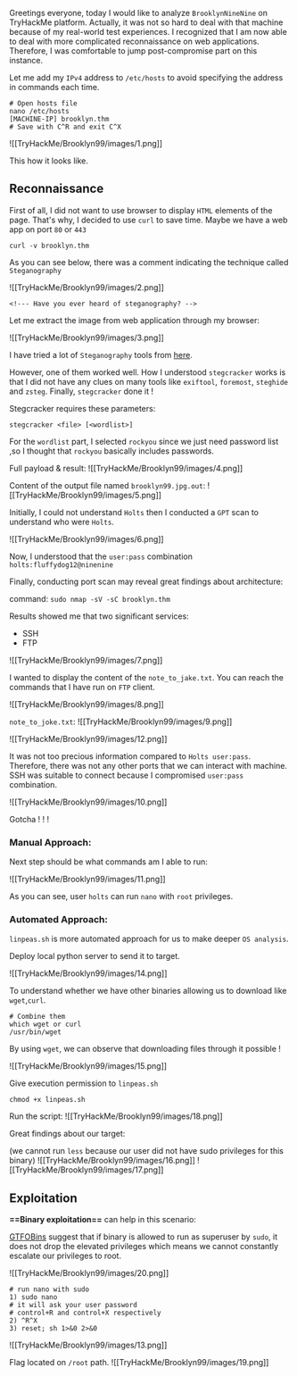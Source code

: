 
Greetings everyone, today I would like to analyze `BrooklynNineNine` on TryHackMe platform. Actually, it was not so hard to deal with that machine because of my real-world test experiences. I recognized that I am now able to deal with more complicated reconnaissance on web applications. Therefore, I was comfortable to jump post-compromise part on this instance.

Let me add my `IPv4` address to `/etc/hosts` to avoid specifying the address in commands each time.

```
# Open hosts file
nano /etc/hosts
[MACHINE-IP] brooklyn.thm
# Save with C^R and exit C^X
```

![[TryHackMe/Brooklyn99/images/1.png]]

This how it looks like.

## Reconnaissance

First of all, I did not want to use browser to display `HTML` elements of the page. That's why, I decided to use `curl` to save time. Maybe we have a web app on port `80` or `443`

`curl -v brooklyn.thm`

As you can see below, there was a comment indicating the technique called `Steganography`

![[TryHackMe/Brooklyn99/images/2.png]]

```
<!--- Have you ever heard of steganography? -->
```

Let me extract the image from web application through my browser:

![[TryHackMe/Brooklyn99/images/3.png]]

I have tried a lot of `Steganography` tools from [here](https://0xrick.github.io/lists/stego/).

However, one of them worked well. How I understood `stegcracker` works is that I did not have any clues on many tools like `exiftool`, `foremost`, `steghide` and `zsteg`. Finally, `stegcracker` done it !

Stegcracker requires these parameters:

```
stegcracker <file> [<wordlist>]
```

For the `wordlist` part, I selected `rockyou` since we just need password list ,so I thought that `rockyou` basically includes passwords.

Full payload & result:
![[TryHackMe/Brooklyn99/images/4.png]]

Content of the output file named `brooklyn99.jpg.out`:
![[TryHackMe/Brooklyn99/images/5.png]]

Initially, I could not understand `Holts` then I conducted a `GPT` scan to understand who were `Holts`.

![[TryHackMe/Brooklyn99/images/6.png]]

Now, I understood that the `user:pass` combination `holts:fluffydog12@ninenine`

Finally, conducting port scan may reveal great findings about  architecture:

command:
`sudo nmap -sV -sC brooklyn.thm`

Results showed me that two significant services:
- SSH
- FTP

![[TryHackMe/Brooklyn99/images/7.png]]

I wanted to display the content of the `note_to_jake.txt`. You can reach the commands that I have run on `FTP` client.

![[TryHackMe/Brooklyn99/images/8.png]]

`note_to_joke.txt`:
![[TryHackMe/Brooklyn99/images/9.png]]

![[TryHackMe/Brooklyn99/images/12.png]]

It was not too precious information compared to `Holts user:pass`. Therefore, there was not any other ports that we can interact with machine. SSH was suitable to connect because I compromised `user:pass` combination.

![[TryHackMe/Brooklyn99/images/10.png]]

Gotcha ! ! !

### Manual Approach:
Next step should be what commands am I able to run:

![[TryHackMe/Brooklyn99/images/11.png]]

As you can see, user `holts` can run `nano` with `root` privileges.

### Automated Approach:
`linpeas.sh` is more automated approach for us to make deeper `OS analysis`.

Deploy local python server to send it to target.

![[TryHackMe/Brooklyn99/images/14.png]]

To understand whether we have other binaries allowing us to download like `wget`,`curl`.

```
# Combine them
which wget or curl
/usr/bin/wget
```

By using `wget`, we can observe that downloading files through it possible !

![[TryHackMe/Brooklyn99/images/15.png]]

Give execution permission to `linpeas.sh`

`chmod +x linpeas.sh`

Run the script:
![[TryHackMe/Brooklyn99/images/18.png]]

Great findings about our target:

(we cannot run `less` because our user did not have sudo privileges for this binary)
![[TryHackMe/Brooklyn99/images/16.png]]
![[TryHackMe/Brooklyn99/images/17.png]]

## Exploitation
**==Binary exploitation==** can help in this scenario:

[GTFOBins](https://gtfobins.github.io/gtfobins/nano/) suggest that if binary is allowed to run as superuser by `sudo`, it does not drop the elevated privileges which means we cannot constantly escalate our privileges to root.

![[TryHackMe/Brooklyn99/images/20.png]]

```
# run nano with sudo
1) sudo nano
# it will ask your user password
# control+R and control+X respectively
2) ^R^X
3) reset; sh 1>&0 2>&0
```

![[TryHackMe/Brooklyn99/images/13.png]]

Flag located on `/root` path.
![[TryHackMe/Brooklyn99/images/19.png]]